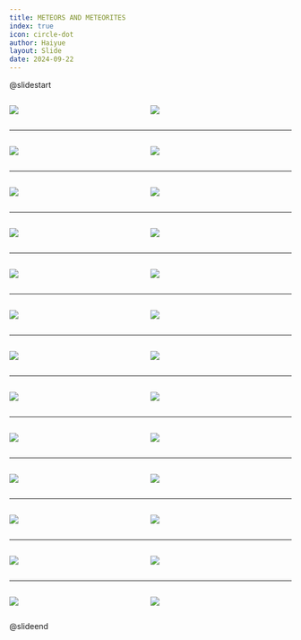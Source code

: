 ```yaml
---
title: METEORS AND METEORITES
index: true
icon: circle-dot
author: Haiyue
layout: Slide
date: 2024-09-22
---
```

 
@slidestart

<div style="display:flex">
<div style="flex:1">

![](https://raw.githubusercontent.com/yclord/reading/refs/heads/master/english/Level-U/METEORS%20AND%20METEORITES/001.webp)
</div>
<div style="flex:1">

![](https://raw.githubusercontent.com/yclord/reading/refs/heads/master/english/Level-U/METEORS%20AND%20METEORITES/002.webp)
</div>
</div>

---

<div style="display:flex">
<div style="flex:1">

![](https://raw.githubusercontent.com/yclord/reading/refs/heads/master/english/Level-U/METEORS%20AND%20METEORITES/003.webp)
</div>
<div style="flex:1">

![](https://raw.githubusercontent.com/yclord/reading/refs/heads/master/english/Level-U/METEORS%20AND%20METEORITES/004.webp)
</div>
</div>

---

<div style="display:flex">
<div style="flex:1">

![](https://raw.githubusercontent.com/yclord/reading/refs/heads/master/english/Level-U/METEORS%20AND%20METEORITES/005.webp)
</div>
<div style="flex:1">

![](https://raw.githubusercontent.com/yclord/reading/refs/heads/master/english/Level-U/METEORS%20AND%20METEORITES/006.webp)
</div>
</div>

---

<div style="display:flex">
<div style="flex:1">

![](https://raw.githubusercontent.com/yclord/reading/refs/heads/master/english/Level-U/METEORS%20AND%20METEORITES/007.webp)
</div>
<div style="flex:1">

![](https://raw.githubusercontent.com/yclord/reading/refs/heads/master/english/Level-U/METEORS%20AND%20METEORITES/008.webp)
</div>
</div>

---

<div style="display:flex">
<div style="flex:1">

![](https://raw.githubusercontent.com/yclord/reading/refs/heads/master/english/Level-U/METEORS%20AND%20METEORITES/009.webp)
</div>
<div style="flex:1">

![](https://raw.githubusercontent.com/yclord/reading/refs/heads/master/english/Level-U/METEORS%20AND%20METEORITES/010.webp)
</div>
</div>

---

<div style="display:flex">
<div style="flex:1">

![](https://raw.githubusercontent.com/yclord/reading/refs/heads/master/english/Level-U/METEORS%20AND%20METEORITES/011.webp)
</div>
<div style="flex:1">

![](https://raw.githubusercontent.com/yclord/reading/refs/heads/master/english/Level-U/METEORS%20AND%20METEORITES/012.webp)
</div>
</div>

---

<div style="display:flex">
<div style="flex:1">

![](https://raw.githubusercontent.com/yclord/reading/refs/heads/master/english/Level-U/METEORS%20AND%20METEORITES/013.webp)
</div>
<div style="flex:1">

![](https://raw.githubusercontent.com/yclord/reading/refs/heads/master/english/Level-U/METEORS%20AND%20METEORITES/014.webp)
</div>
</div>

---

<div style="display:flex">
<div style="flex:1">

![](https://raw.githubusercontent.com/yclord/reading/refs/heads/master/english/Level-U/METEORS%20AND%20METEORITES/015.webp)
</div>
<div style="flex:1">

![](https://raw.githubusercontent.com/yclord/reading/refs/heads/master/english/Level-U/METEORS%20AND%20METEORITES/016.webp)
</div>
</div>

---

<div style="display:flex">
<div style="flex:1">

![](https://raw.githubusercontent.com/yclord/reading/refs/heads/master/english/Level-U/METEORS%20AND%20METEORITES/017.webp)
</div>
<div style="flex:1">

![](https://raw.githubusercontent.com/yclord/reading/refs/heads/master/english/Level-U/METEORS%20AND%20METEORITES/018.webp)
</div>
</div>

---

<div style="display:flex">
<div style="flex:1">

![](https://raw.githubusercontent.com/yclord/reading/refs/heads/master/english/Level-U/METEORS%20AND%20METEORITES/019.webp)
</div>
<div style="flex:1">

![](https://raw.githubusercontent.com/yclord/reading/refs/heads/master/english/Level-U/METEORS%20AND%20METEORITES/020.webp)
</div>
</div>

---

<div style="display:flex">
<div style="flex:1">

![](https://raw.githubusercontent.com/yclord/reading/refs/heads/master/english/Level-U/METEORS%20AND%20METEORITES/021.webp)
</div>
<div style="flex:1">

![](https://raw.githubusercontent.com/yclord/reading/refs/heads/master/english/Level-U/METEORS%20AND%20METEORITES/022.webp)
</div>
</div>

---

<div style="display:flex">
<div style="flex:1">

![](https://raw.githubusercontent.com/yclord/reading/refs/heads/master/english/Level-U/METEORS%20AND%20METEORITES/023.webp)
</div>
<div style="flex:1">

![](https://raw.githubusercontent.com/yclord/reading/refs/heads/master/english/Level-U/METEORS%20AND%20METEORITES/024.webp)
</div>
</div>

---

<div style="display:flex">
<div style="flex:1">

![](https://raw.githubusercontent.com/yclord/reading/refs/heads/master/english/Level-U/METEORS%20AND%20METEORITES/025.webp)
</div>
<div style="flex:1">

![](https://raw.githubusercontent.com/yclord/reading/refs/heads/master/english/Level-U/METEORS%20AND%20METEORITES/026.webp)
</div>
</div>

@slideend